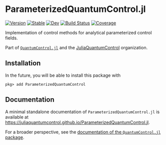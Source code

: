 # ParameterizedQuantumControl.jl

[![Version](https://juliahub.com/docs/ParameterizedQuantumControl/version.svg)](https://juliahub.com/ui/Packages/ParameterizedQuantumControl/W0mna)
[![Stable](https://img.shields.io/badge/docs-stable-blue.svg)](https://juliaquantumcontrol.github.io/ParameterizedQuantumControl.jl/)
[![Dev](https://img.shields.io/badge/docs-dev-blue.svg)](https://juliaquantumcontrol.github.io/ParameterizedQuantumControl.jl/dev)
[![Build Status](https://github.com/JuliaQuantumControl/ParameterizedQuantumControl.jl/workflows/CI/badge.svg)](https://github.com/JuliaQuantumControl/ParameterizedQuantumControl.jl/actions)
[![Coverage](https://codecov.io/gh/JuliaQuantumControl/ParameterizedQuantumControl.jl/branch/master/graph/badge.svg)](https://codecov.io/gh/JuliaQuantumControl/ParameterizedQuantumControl.jl)


Implementation of control methods for analytical parameterized control fields.

Part of [`QuantumControl.jl`][QuantumControl] and the [JuliaQuantumControl][] organization.


## Installation

In the future, you will be able to install this package with

~~~
pkg> add ParameterizedQuantumControl
~~~


## Documentation

A minimal standalone documentation of `ParameterizedQuantumControl.jl` is available at <https://juliaquantumcontrol.github.io/ParameterizedQuantumControl.jl>.

For a broader perspective, see the [documentation of the `QuantumControl.jl` package](https://juliaquantumcontrol.github.io/QuantumControl.jl/).

[QuantumControl]: https://github.com/JuliaQuantumControl/QuantumControl.jl#readme
[JuliaQuantumControl]: https://github.com/JuliaQuantumControl
